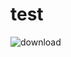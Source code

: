 # test

![download](https://user-images.githubusercontent.com/93082147/150686325-45023df3-d61a-4465-8426-b24a6940839d.png)
